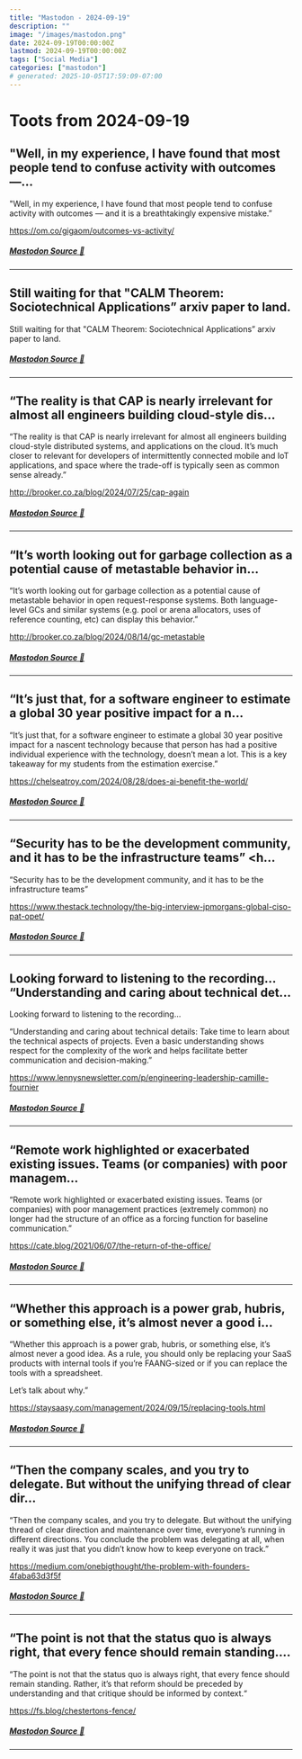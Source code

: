 ```yaml
---
title: "Mastodon - 2024-09-19"
description: ""
image: "/images/mastodon.png"
date: 2024-09-19T00:00:00Z
lastmod: 2024-09-19T00:00:00Z
tags: ["Social Media"]
categories: ["mastodon"]
# generated: 2025-10-05T17:59:09-07:00
---
```


# Toots from 2024-09-19

## "Well, in my experience, I have found that most people tend to confuse activity with outcomes —...

"Well, in my experience, I have found that most people tend to confuse activity with outcomes — and it is a breathtakingly expensive mistake.”

<https://om.co/gigaom/outcomes-vs-activity/>

##### [Mastodon Source 🐘](https://hachyderm.io/@mweagle/113166054075483274)

---

## Still waiting for that "CALM Theorem: Sociotechnical Applications” arxiv paper to land.

Still waiting for that "CALM Theorem: Sociotechnical Applications” arxiv paper to land.

##### [Mastodon Source 🐘](https://hachyderm.io/@mweagle/113164505961060021)

---

## “The reality is that CAP is nearly irrelevant for almost all engineers building cloud-style dis...

“The reality is that CAP is nearly irrelevant for almost all engineers building cloud-style distributed systems, and applications on the cloud. It’s much closer to relevant for developers of intermittently connected mobile and IoT applications, and space where the trade-off is typically seen as common sense already.”

<http://brooker.co.za/blog/2024/07/25/cap-again>

##### [Mastodon Source 🐘](https://hachyderm.io/@mweagle/113163616534980846)

---

## “It’s worth looking out for garbage collection as a potential cause of metastable behavior in...

“It’s worth looking out for garbage collection as a potential cause of metastable behavior in open request-response systems. Both language-level GCs and similar systems (e.g. pool or arena allocators, uses of reference counting, etc) can display this behavior.”

<http://brooker.co.za/blog/2024/08/14/gc-metastable>

##### [Mastodon Source 🐘](https://hachyderm.io/@mweagle/113163529268426345)

---

## “It’s just that, for a software engineer to estimate a global 30 year positive impact for a n...

“It’s just that, for a software engineer to estimate a global 30 year positive impact for a nascent technology because that person has had a positive individual experience with the technology, doesn’t mean a lot. This is a key takeaway for my students from the estimation exercise.”

<https://chelseatroy.com/2024/08/28/does-ai-benefit-the-world/>

##### [Mastodon Source 🐘](https://hachyderm.io/@mweagle/113163260671570121)

---

## “Security has to be the development community, and it has to be the infrastructure teams”  <h...

“Security has to be the development community, and it has to be the infrastructure teams”

<https://www.thestack.technology/the-big-interview-jpmorgans-global-ciso-pat-opet/>

##### [Mastodon Source 🐘](https://hachyderm.io/@mweagle/113163217868363151)

---

## Looking forward to listening to the recording…  “Understanding and caring about technical det...

Looking forward to listening to the recording…

“Understanding and caring about technical details: Take time to learn about the technical aspects of projects. Even a basic understanding shows respect for the complexity of the work and helps facilitate better communication and decision-making.”

<https://www.lennysnewsletter.com/p/engineering-leadership-camille-fournier>

##### [Mastodon Source 🐘](https://hachyderm.io/@mweagle/113163117604123774)

---

## “Remote work highlighted or exacerbated existing issues. Teams (or companies) with poor managem...

“Remote work highlighted or exacerbated existing issues. Teams (or companies) with poor management practices (extremely common) no longer had the structure of an office as a forcing function for baseline communication.”

<https://cate.blog/2021/06/07/the-return-of-the-office/>

##### [Mastodon Source 🐘](https://hachyderm.io/@mweagle/113163073588728552)

---

## “Whether this approach is a power grab, hubris, or something else, it’s almost never a good i...

“Whether this approach is a power grab, hubris, or something else, it’s almost never a good idea. As a rule, you should only be replacing your SaaS products with internal tools if you’re FAANG-sized or if you can replace the tools with a spreadsheet.

Let’s talk about why.”

<https://staysaasy.com/management/2024/09/15/replacing-tools.html>

##### [Mastodon Source 🐘](https://hachyderm.io/@mweagle/113163021094881757)

---

## “Then the company scales, and you try to delegate. But without the unifying thread of clear dir...

“Then the company scales, and you try to delegate. But without the unifying thread of clear direction and maintenance over time, everyone’s running in different directions. You conclude the problem was delegating at all, when really it was just that you didn’t know how to keep everyone on track.”

<https://medium.com/onebigthought/the-problem-with-founders-4faba63d3f5f>

##### [Mastodon Source 🐘](https://hachyderm.io/@mweagle/113162968608208521)

---

## “The point is not that the status quo is always right, that every fence should remain standing....

“The point is not that the status quo is always right, that every fence should remain standing. Rather, it’s that reform should be preceded by understanding and that critique should be informed by context.“

<https://fs.blog/chestertons-fence/>

##### [Mastodon Source 🐘](https://hachyderm.io/@mweagle/113162945149766578)

---

